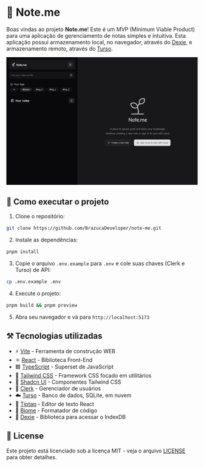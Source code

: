 # **🌱 Note.me**

Boas vindas ao projeto **Note.me**! Este é um MVP (Minimum Viable Product) para uma aplicação de gerenciamento de notas simples e intuitiva. Esta aplicação possui armazenamento local, no navegador, através do [Dexie](https://dexie.org/), e armazenamento remoto, através do [Turso](https://turso.tech/).


![Imagem do Projeto](preview.png)

## **🚀 Como executar o projeto**

1. Clone o repositório:

```bash
git clone https://github.com/BrazucaDeveloper/note-me.git
```

2. Instale as dependências:

```bash
pnpm install
```

3. Copie o arquivo `.env.example` para `.env` e cole suas chaves (Clerk e Turso) de API:

```bash
cp .env.example .env
```

4. Execute o projeto:

```bash
pnpm build && pnpm preview
```

5. Abra seu navegador e vá para `http://localhost:5173`

## **⚒️ Tecnologias utilizadas**

- ⚡ [Vite](https://vitejs.dev/) - Ferramenta de construção WEB
- ⚛️ [React](https://reactjs.org/) - Biblioteca Front-End
- 🟦 [TypeScript](https://www.typescriptlang.org/) - Superset de JavaScript
- 🎨 [Tailwind CSS](https://tailwindcss.com/) - Framework CSS focado em utilitários
- 🧩 [Shadcn UI](https://shadcn.com/) - Componentes Tailwind CSS
- 👤 [Clerk](https://clerk.com/) - Gerenciador de usuários
- ☁️ [Turso](https://turso.tech/) - Banco de dados, SQLite, em nuvem
- 📝 [Tiptap](https://tiptap.dev/) - Editor de texto React
- 🧹 [Biome](https://biomejs.dev/) - Formatador de código
- 💾 [Dexie](https://dexie.org/) - Biblioteca para acessar o IndexDB

## **📝 License**

Este projeto está licenciado sob a licença MIT - veja o arquivo [LICENSE](LICENSE) para obter detalhes.
